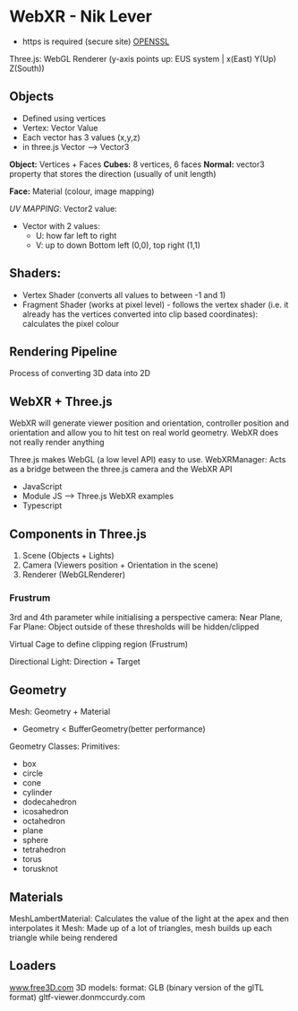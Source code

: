 # WebXR - Nik Lever

- https is required (secure site) [OPENSSL](https://slproweb.com/products/Win32OpenSSL.html)

Three.js: WebGL Renderer (y-axis points up: EUS system | x(East) Y(Up) Z(South))

## Objects
- Defined using vertices
- Vertex: Vector Value
- Each vector has 3 values (x,y,z)
- in three.js Vector --> Vector3

**Object:** Vertices + Faces
**Cubes:** 8 vertices, 6 faces
**Normal:** vector3 property that stores the direction (usually of unit length)

**Face:** Material (colour, image mapping)

*UV MAPPING*: Vector2 value:
- Vector with 2 values:
  - U: how far left to right
  - V: up to down
Bottom left (0,0), top right (1,1)

## Shaders:
- Vertex Shader (converts all values to between -1 and 1)
- Fragment Shader (works at pixel level) - follows the vertex shader (i.e. it already has the vertices converted into clip based coordinates): calculates the pixel colour 

## Rendering Pipeline
Process of converting 3D data into 2D

## WebXR + Three.js
WebXR will generate viewer position and orientation, controller position and orientation and allow you to hit test on real world geometry. WebXR does not really render anything

Three.js makes WebGL (a low level API) easy to use. WebXRManager: Acts as a bridge between the three.js camera and the WebXR API
- JavaScript
- Module JS --> Three.js WebXR examples
- Typescript

## Components in Three.js
1. Scene (Objects + Lights)
2. Camera (Viewers position + Orientation in the scene)
3. Renderer (WebGLRenderer)

### Frustrum
3rd and 4th parameter while initialising a perspective camera: Near Plane, Far Plane: Object outside of these thresholds will be hidden/clipped

Virtual Cage to define clipping region (Frustrum)

Directional Light: Direction + Target

## Geometry
Mesh: Geometry + Material
- Geometry < BufferGeometry(better performance)

Geometry Classes: Primitives:
- box
- circle
- cone 
- cylinder
- dodecahedron
- icosahedron
- octahedron
- plane
- sphere
- tetrahedron
- torus
- torusknot

## Materials
MeshLambertMaterial: Calculates the value of the light at the apex and then interpolates it
Mesh: Made up of a lot of triangles, mesh builds up each triangle while being rendered 

## Loaders
www.free3D.com 
3D models: format: GLB (binary version of the glTL format)
gltf-viewer.donmccurdy.com